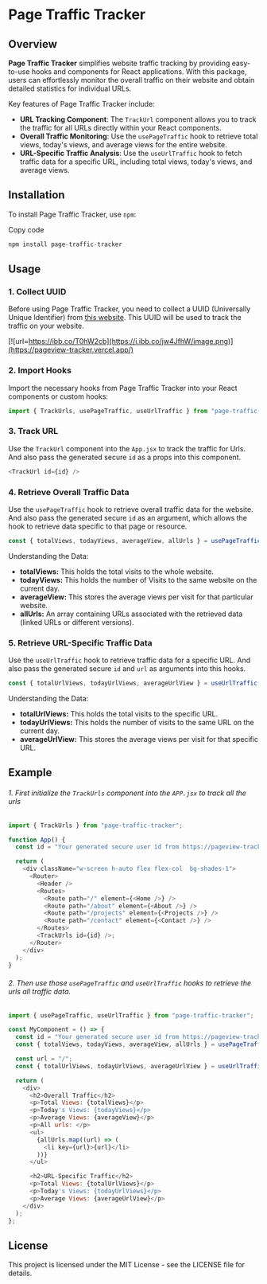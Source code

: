 # Page Traffic Tracker

## Overview

**Page Traffic Tracker** simplifies website traffic tracking by providing easy-to-use hooks and components for React applications. With this package, users can effortlessly monitor the overall traffic on their website and obtain detailed statistics for individual URLs.

Key features of Page Traffic Tracker include:

- **URL Tracking Component**: The `TrackUrl` component allows you to track the traffic for all URLs directly within your React components.
- **Overall Traffic Monitoring**: Use the `usePageTraffic` hook to retrieve total views, today's views, and average views for the entire website.
- **URL-Specific Traffic Analysis**: Use the `useUrlTraffic` hook to fetch traffic data for a specific URL, including total views, today's views, and average views.

## Installation

To install Page Traffic Tracker, use `npm`:

Copy code

```javascript
npm install page-traffic-tracker
```

## Usage

### 1. Collect UUID

Before using Page Traffic Tracker, you need to collect a UUID (Universally Unique Identifier) from [this website](https://pageview-tracker.vercel.app/). This UUID will be used to track the traffic on your website.

[![url=https://ibb.co/T0hW2cb](https://i.ibb.co/jw4JfhW/image.png)](https://pageview-tracker.vercel.app/)

### 2. Import Hooks

Import the necessary hooks from Page Traffic Tracker into your React components or custom hooks:

```javascript
import { TrackUrls, usePageTraffic, useUrlTraffic } from "page-traffic-tracker";
```

### 3. Track URL

Use the `TrackUrl` component into the `App.jsx` to track the traffic for Urls. And also pass the generated secure `id` as a props into this component.

```javascript
<TrackUrl id={id} />
```

### 4. Retrieve Overall Traffic Data

Use the `usePageTraffic` hook to retrieve overall traffic data for the website. And also pass the generated secure `id` as an argument, which allows the hook to retrieve data specific to that page or resource.

```javascript
const { totalViews, todayViews, averageView, allUrls } = usePageTraffic(id);
```

Understanding the Data:

- **totalViews:** This holds the total visits to the whole website.
- **todayViews:** This holds the number of Visits to the same website on the current day.
- **averageView:** This stores the average views per visit for that particular website.
- **allUrls:** An array containing URLs associated with the retrieved data (linked URLs or different versions).

### 5. Retrieve URL-Specific Traffic Data

Use the `useUrlTraffic` hook to retrieve traffic data for a specific URL. And also pass the generated secure `id` and `url` as arguments into this hooks.

```javascript
const { totalUrlViews, todayUrlViews, averageUrlView } = useUrlTraffic(id, url);
```
Understanding the Data:

- **totalUrlViews:** This holds the total visits to the specific URL.
- **todayUrlViews:** This holds the number of visits to the same URL on the current day.
- **averageUrlView:** This stores the average views per visit for that specific URL.

## Example

###### 1. First initialize the `TrackUrls` component into the `APP.jsx` to track all the urls

```javascript
import { TrackUrls } from "page-traffic-tracker";

function App() {
  const id = "Your generated secure user id from https://pageview-tracker.vercel.app/";

  return (
    <div className="w-screen h-auto flex flex-col  bg-shades-1">
      <Router>
        <Header />
        <Routes>
          <Route path="/" element={<Home />} />
          <Route path="/about" element={<About />} />
          <Route path="/projects" element={<Projects />} />
          <Route path="/contact" element={<Contact />} />
        </Routes>
        <TrackUrls id={id} />;
      </Router>
    </div>
  );
}
```

###### 2. Then use those `usePageTraffic` and `useUrlTraffic` hooks to retrieve the urls all traffic data.

```javascript
import { usePageTraffic, useUrlTraffic } from "page-traffic-tracker";

const MyComponent = () => {
  const id = "Your generated secure user id from https://pageview-tracker.vercel.app/";
  const { totalViews, todayViews, averageView, allUrls } = usePageTraffic( id );

  const url = "/";
  const { totalUrlViews, todayUrlViews, averageUrlView } = useUrlTraffic( id, url );

  return (
    <div>
      <h2>Overall Traffic</h2>
      <p>Total Views: {totalViews}</p>
      <p>Today's Views: {todayViews}</p>
      <p>Average Views: {averageView}</p>
      <p>All urls: </p>
      <ul>
        {allUrls.map((url) => (
          <li key={url}>{url}</li>
        ))}
      </ul>

      <h2>URL-Specific Traffic</h2>
      <p>Total Views: {totalUrlViews}</p>
      <p>Today's Views: {todayUrlViews}</p>
      <p>Average Views: {averageUrlView}</p>
    </div>
  );
};
```

## License

This project is licensed under the MIT License - see the LICENSE file for details.
